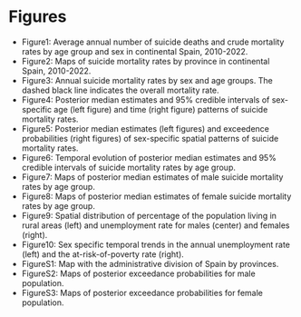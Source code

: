 # Figures

-  Figure1: Average annual number of suicide deaths and crude mortality rates by age group and sex in continental Spain, 2010-2022.
-  Figure2: Maps of suicide mortality rates by province in continental Spain, 2010-2022.
-  Figure3: Annual suicide mortality rates by sex and age groups. The dashed black line indicates the overall mortality rate.
-  Figure4: Posterior median estimates and 95% credible intervals of sex-specific age (left figure) and time (right figure) patterns of suicide mortality rates.
-  Figure5: Posterior median estimates (left figures) and exceedence probabilities (right figures) of sex-specific spatial patterns of suicide mortality rates.
-  Figure6: Temporal evolution of posterior median estimates and 95% credible intervals of suicide mortality rates by age group.
-  Figure7: Maps of posterior median estimates of male suicide mortality rates by age group.
-  Figure8: Maps of posterior median estimates of female suicide mortality rates by age group.
-  Figure9: Spatial distribution of percentage of the population living in rural areas (left) and unemployment rate for males (center) and females (right).
-  Figure10: Sex specific temporal trends in the annual unemployment rate (left) and the at-risk-of-poverty rate (right).
-  FigureS1: Map with the administrative division of Spain by provinces.
-  FigureS2: Maps of posterior exceedance probabilities for male population.
-  FigureS3: Maps of posterior exceedance probabilities for female population. 
